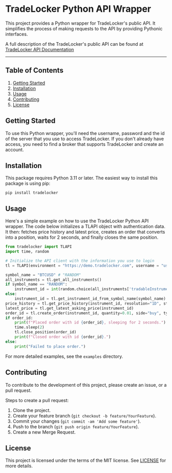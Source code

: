 # TradeLocker Python API Wrapper

This project provides a Python wrapper for TradeLocker's public API. It simplifies the process of making requests to the API by providing Pythonic interfaces.

A full description of the TradeLocker's public API can be found at [TradeLocker API Documentation](https://tradelocker.com/api)

---

## Table of Contents
1. [Getting Started](#getting-started)
2. [Installation](#installation)
3. [Usage](#usage)
4. [Contributing](#contributing)
5. [License](#license)

## Getting Started

To use this Python wrapper, you'll need the username, password and the id of the server that you use to access TradeLocker.
If you don't already have access, you need to find a broker that supports TradeLocker and create an account.

## Installation

This package requires Python 3.11 or later.
The easiest way to install this package is using pip:

```shell
pip install tradelocker
```

## Usage

Here's a simple example on how to use the TradeLocker Python API wrapper.
The code below initializes a TLAPI object with authentication data.
It then: fetches price history and latest price, creates an order that converts into a position, waits for 2 seconds, and finally closes the same position.

```python
from tradelocker import TLAPI
import time, random

# Initialize the API client with the information you use to login
tl = TLAPI(environment = "https://demo.tradelocker.com", username = "user@email.com", password = "YOUR_PASS", server = "SERVER_NAME")

symbol_name = "BTCUSD" # "RANDOM"
all_instruments = tl.get_all_instruments()
if symbol_name == "RANDOM":
	instrument_id = int(random.choice(all_instruments['tradableInstrumentId']))
else:
	instrument_id = tl.get_instrument_id_from_symbol_name(symbol_name)
price_history = tl.get_price_history(instrument_id, resolution="1D", start_timestamp=0, end_timestamp=0,lookback_period="5D")
latest_price = tl.get_latest_asking_price(instrument_id)
order_id = tl.create_order(instrument_id, quantity=0.01, side="buy", type_="market")
if order_id:
	print(f"Placed order with id {order_id}, sleeping for 2 seconds.")
	time.sleep(2)
	tl.close_position(order_id)
	print(f"Closed order with id {order_id}.")
else:
	print("Failed to place order.")
```

For more detailed examples, see the `examples` directory.

## Contributing

To contribute to the development of this project, please create an issue, or a pull request.

Steps to create a pull request:
1. Clone the project.
2. Create your feature branch (`git checkout -b feature/YourFeature`).
3. Commit your changes (`git commit -am 'Add some feature'`).
4. Push to the branch (`git push origin feature/YourFeature`).
5. Create a new Merge Request.

## License

This project is licensed under the terms of the MIT license. See [LICENSE](https://github.com/ivosluganovic/tl/blob/main/LICENSE.txt) for more details.
